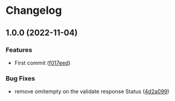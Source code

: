 # Changelog

## 1.0.0 (2022-11-04)


### Features

* First commit ([f017eed](https://github.com/glebiller/dns-lookup-server/commit/f017eed7aa420af10aebc69ed0a80ccdb8e1ae10))


### Bug Fixes

* remove omitempty on the validate response Status ([4d2a099](https://github.com/glebiller/dns-lookup-server/commit/4d2a099e801445c96da42029a18daf8b0ab63c41))
